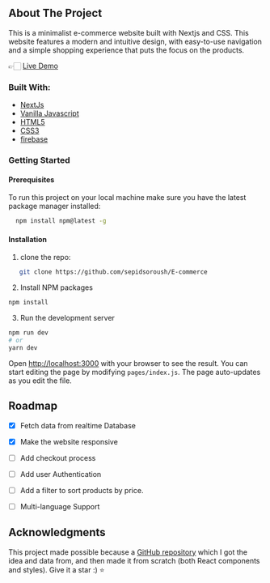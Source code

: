 
## About The Project
This is a minimalist e-commerce website built with Nextjs and CSS. This website features a modern and intuitive design, with easy-to-use navigation and a simple shopping experience that puts the focus on the products.

👉🏻 [Live Demo](https://e-commerce-kappa-hazel.vercel.app/)

### Built With:
- [NextJs](https://nextjs.org/)
- [Vanilla Javascript](https://developer.mozilla.org/en-US/docs/Web/JavaScript)
- [HTML5](https://developer.mozilla.org/en-US/docs/Glossary/HTML5)
- [CSS3](https://developer.mozilla.org/en-US/docs/Web/CSS)
- [firebase](https://firebase.google.com/)


### Getting Started
#### Prerequisites
To run this project on your local machine make sure you have the latest package manager installed:
```sh
  npm install npm@latest -g
  ```
#### Installation
1. clone the repo:
```sh
   git clone https://github.com/sepidsoroush/E-commerce
```

2.  Install NPM packages
   ```sh
   npm install
```

3. Run the development server
```bash
npm run dev
# or
yarn dev
```

Open [http://localhost:3000](http://localhost:3000) with your browser to see the result.
You can start editing the page by modifying `pages/index.js`. The page auto-updates as you edit the file.

## Roadmap

- [x] Fetch data from realtime Database 
- [x] Make the website responsive
- [ ] Add checkout process
- [ ] Add user Authentication
- [ ] Add a filter to sort products by price.
- [ ] Multi-language Support


## Acknowledgments

This project made possible because a [GitHub repository](https://github.com/Abderraouf-Rahmani/ecommerce) which I got the idea and data from, and then made it from scratch (both React components and styles). Give it a star :) ⭐️ 
